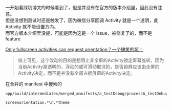 一开始看踩坑博文的时候看到了，但是并没有在官方的版本介绍里，因此没有注意。  
但是没想到测试时还是触发了，因为微信分享回调 Activity 就是一个透明，此 Activity 就不能设置方向。  
而官方版本介绍里没提，可能是因为这是一个 issue，被修复了的，而不是 feature

[Only fullscreen activities can request orientation？一个搞笑的坑！](https://zhuanlan.zhihu.com/p/32190223)

> 综上可见，这个改动的目的是想阻止非全屏的Activity锁定屏幕旋转，因为当前Activity是透明的，浮动的或可滑动取消的，是否锁屏应该由全屏的Activity决定，而不是并没有全部占据屏幕的Activity决定。

在合并的 manifest 中搜索的

    app/build/intermediates/merged_manifests/a_testDebug/processA_testDebugManifest/merged/AndroidManifest.xml

    screenorientation.*\n.*theme